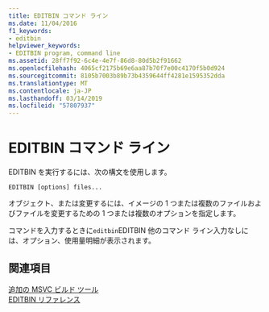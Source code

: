 ```yaml
---
title: EDITBIN コマンド ライン
ms.date: 11/04/2016
f1_keywords:
- editbin
helpviewer_keywords:
- EDITBIN program, command line
ms.assetid: 28ff7f92-6c4e-4e7f-86d8-80d5b2f91662
ms.openlocfilehash: 4065cf2175b69e6aa87b70f7e00c4170f5b0d924
ms.sourcegitcommit: 8105b7003b89b73b4359644ff4281e1595352dda
ms.translationtype: MT
ms.contentlocale: ja-JP
ms.lasthandoff: 03/14/2019
ms.locfileid: "57807937"
---
```

# <a name="editbin-command-line"></a>EDITBIN コマンド ライン

EDITBIN を実行するには、次の構文を使用します。

```
EDITBIN [options] files...
```

オブジェクト、または変更するには、イメージの 1 つまたは複数のファイルおよびファイルを変更するための 1 つまたは複数のオプションを指定します。

コマンドを入力するときに`editbin`EDITBIN 他のコマンド ライン入力なしには、オプション、使用量明細が表示されます。

## <a name="see-also"></a>関連項目

[追加の MSVC ビルド ツール](c-cpp-build-tools.md)<br/>
[EDITBIN リファレンス](editbin-reference.md)
